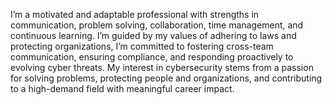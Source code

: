 I’m a motivated and adaptable professional with strengths in communication, problem solving, collaboration, time management, and continuous learning. I’m guided by my values of adhering to laws and protecting organizations, I’m committed to fostering cross-team communication, ensuring compliance, and responding proactively to evolving cyber threats. My interest in cybersecurity stems from a passion for solving problems, protecting people and organizations, and contributing to a high-demand field with meaningful career impact.
